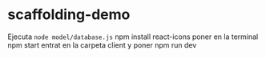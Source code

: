 # scaffolding-demo
Ejecuta `node model/database.js`
npm install react-icons
poner en la terminal npm start
entrat en la carpeta client y poner npm run dev
